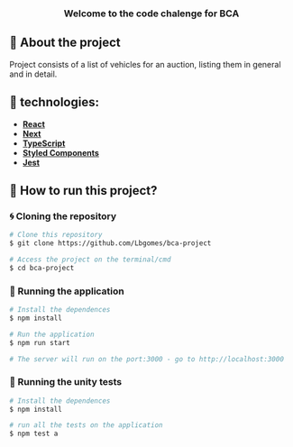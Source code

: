 <h3 align="center">
Welcome to the code chalenge for BCA 
</h3>

## 🚀 About the project

Project consists of a list of vehicles for an auction, listing them in general and in detail. 
## 🔨 technologies:


- **[React](https://pt-br.reactjs.org/)**
- **[Next](https://nextjs.org/)**
- **[TypeScript](https://www.typescriptlang.org/)**
- **[Styled Components](https://styled-components.com/)**
- **[Jest](https://jestjs.io)**

## 🚀 How to run this project?

### 🌀 Cloning the repository

```bash
# Clone this repository
$ git clone https://github.com/Lbgomes/bca-project

# Access the project on the terminal/cmd
$ cd bca-project
```

### 🎲 Running the application

```bash
# Install the dependences
$ npm install

# Run the application
$ npm run start

# The server will run on the port:3000 - go to http://localhost:3000

```

### 🎯 Running the unity tests

```bash
# Install the dependences
$ npm install

# run all the tests on the application
$ npm test a

```
